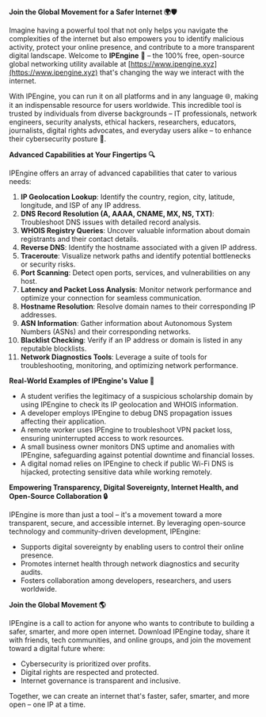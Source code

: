 **Join the Global Movement for a Safer Internet 🌍🛡️**

Imagine having a powerful tool that not only helps you navigate the complexities of the internet but also empowers you to identify malicious activity, protect your online presence, and contribute to a more transparent digital landscape. Welcome to **IPEngine** 🚀 – the 100% free, open-source global networking utility available at [https://www.ipengine.xyz](https://www.ipengine.xyz) that's changing the way we interact with the internet.

With IPEngine, you can run it on all platforms and in any language 🌐, making it an indispensable resource for users worldwide. This incredible tool is trusted by individuals from diverse backgrounds – IT professionals, network engineers, security analysts, ethical hackers, researchers, educators, journalists, digital rights advocates, and everyday users alike – to enhance their cybersecurity posture 🔐.

**Advanced Capabilities at Your Fingertips 🔍**

IPEngine offers an array of advanced capabilities that cater to various needs:

1.  **IP Geolocation Lookup**: Identify the country, region, city, latitude, longitude, and ISP of any IP address.
2.  **DNS Record Resolution (A, AAAA, CNAME, MX, NS, TXT)**: Troubleshoot DNS issues with detailed record analysis.
3.  **WHOIS Registry Queries**: Uncover valuable information about domain registrants and their contact details.
4.  **Reverse DNS**: Identify the hostname associated with a given IP address.
5.  **Traceroute**: Visualize network paths and identify potential bottlenecks or security risks.
6.  **Port Scanning**: Detect open ports, services, and vulnerabilities on any host.
7.  **Latency and Packet Loss Analysis**: Monitor network performance and optimize your connection for seamless communication.
8.  **Hostname Resolution**: Resolve domain names to their corresponding IP addresses.
9.  **ASN Information**: Gather information about Autonomous System Numbers (ASNs) and their corresponding networks.
10. **Blacklist Checking**: Verify if an IP address or domain is listed in any reputable blocklists.
11. **Network Diagnostics Tools**: Leverage a suite of tools for troubleshooting, monitoring, and optimizing network performance.

**Real-World Examples of IPEngine's Value 📡**

*   A student verifies the legitimacy of a suspicious scholarship domain by using IPEngine to check its IP geolocation and WHOIS information.
*   A developer employs IPEngine to debug DNS propagation issues affecting their application.
*   A remote worker uses IPEngine to troubleshoot VPN packet loss, ensuring uninterrupted access to work resources.
*   A small business owner monitors DNS uptime and anomalies with IPEngine, safeguarding against potential downtime and financial losses.
*   A digital nomad relies on IPEngine to check if public Wi-Fi DNS is hijacked, protecting sensitive data while working remotely.

**Empowering Transparency, Digital Sovereignty, Internet Health, and Open-Source Collaboration 🔒**

IPEngine is more than just a tool – it's a movement toward a more transparent, secure, and accessible internet. By leveraging open-source technology and community-driven development, IPEngine:

*   Supports digital sovereignty by enabling users to control their online presence.
*   Promotes internet health through network diagnostics and security audits.
*   Fosters collaboration among developers, researchers, and users worldwide.

**Join the Global Movement 🌎**

IPEngine is a call to action for anyone who wants to contribute to building a safer, smarter, and more open internet. Download IPEngine today, share it with friends, tech communities, and online groups, and join the movement toward a digital future where:

*   Cybersecurity is prioritized over profits.
*   Digital rights are respected and protected.
*   Internet governance is transparent and inclusive.

Together, we can create an internet that's faster, safer, smarter, and more open – one IP at a time.